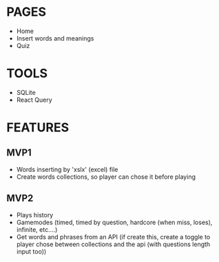 # PAGES

- Home
- Insert words and meanings
- Quiz

# TOOLS
- SQLite
- React Query

# FEATURES

## MVP1
- Words inserting by 'xslx' (excel) file
- Create words collections, so player can chose it before playing

## MVP2
- Plays history
- Gamemodes (timed, timed by question, hardcore (when miss, loses), infinite, etc....)
- Get words and phrases from an API (if create this, create a toggle to player chose between collections and the api (with questions length input too))
